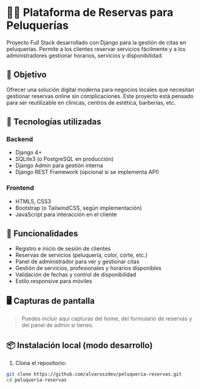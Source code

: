 # 💇‍♀️ Plataforma de Reservas para Peluquerías

Proyecto Full Stack desarrollado con Django para la gestión de citas en peluquerías. Permite a los clientes reservar servicios fácilmente y a los administradores gestionar horarios, servicios y disponibilidad.

## 🎯 Objetivo

Ofrecer una solución digital moderna para negocios locales que necesitan gestionar reservas online sin complicaciones. Este proyecto está pensado para ser reutilizable en clínicas, centros de estética, barberías, etc.

## 🧰 Tecnologías utilizadas

### Backend
- Django 4+
- SQLite3 (o PostgreSQL en producción)
- Django Admin para gestión interna
- Django REST Framework (opcional si se implementa API)

### Frontend
- HTML5, CSS3
- Bootstrap (o TailwindCSS, según implementación)
- JavaScript para interacción en el cliente

## 🔑 Funcionalidades

- Registro e inicio de sesión de clientes
- Reservas de servicios (peluquería, color, corte, etc.)
- Panel de administrador para ver y gestionar citas
- Gestión de servicios, profesionales y horarios disponibles
- Validación de fechas y control de disponibilidad
- Estilo responsive para móviles

## 🖥️ Capturas de pantalla

> Puedes incluir aquí capturas del home, del formulario de reservas y del panel de admin si tienes.

## 📦 Instalación local (modo desarrollo)

1. Clona el repositorio:
```bash
git clone https://github.com/alvaroszdev/peluqueria-reservas.git
cd peluqueria-reservas
